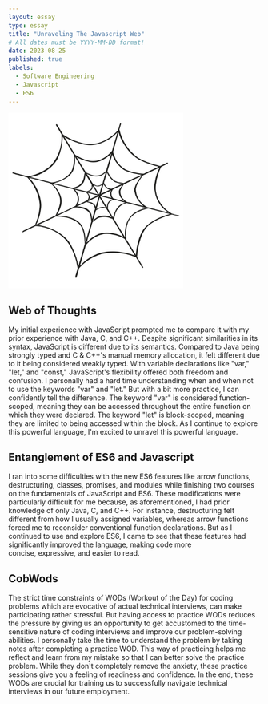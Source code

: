 ```yaml
---
layout: essay
type: essay
title: "Unraveling The Javascript Web"
# All dates must be YYYY-MM-DD format!
date: 2023-08-25
published: true
labels:
  - Software Engineering
  - Javascript
  - ES6
---
```


<img width="350px" class="rounded float-start pe-4" src="../img/hand-drawn-spider-web-on-transparent-background-free-png.webp">

## Web of Thoughts
My initial experience with JavaScript prompted me to compare it with my prior experience with Java, C, and C++. Despite significant similarities in its syntax, JavaScript is different due to its semantics. Compared to Java being strongly typed and C & C++'s manual memory allocation, it felt different due to it being considered weakly typed. With variable declarations like "var," "let," and "const," JavaScript's flexibility offered both freedom and confusion. I personally had a hard time understanding when and when not to use the keywords "var" and "let." But with a bit more practice, I can confidently tell the difference. The keyword "var" is considered function-scoped, meaning they can be accessed throughout the entire function on which they were declared. The keyword "let" is block-scoped, meaning they are limited to being accessed within the block. As I continue to explore this powerful language, I'm excited to unravel this powerful language.

## Entanglement of ES6 and Javascript
I ran into some difficulties with the new ES6 features like arrow functions, destructuring, classes, promises, and modules while finishing two courses on the fundamentals of JavaScript and ES6. These modifications were particularly difficult for me because, 
as aforementioned, I had prior knowledge of only Java, C, and C++. For instance, destructuring felt different from how I usually assigned variables, whereas arrow functions forced me to reconsider conventional function declarations. But as I continued to use and explore ES6, I came to see that these features had significantly improved the language, making code more concise, expressive, and easier to read.

## CobWods
The strict time constraints of WODs (Workout of the Day) for coding problems which are evocative of actual technical interviews, can make participating rather stressful. But having access to practice WODs reduces the pressure by giving us an opportunity to get accustomed to the time-sensitive nature of coding interviews and improve our problem-solving abilities. I personally take the time to understand the problem by taking notes after completing a practice WOD. This way of practicing helps me reflect and learn from my mistake so that I can better solve the practice problem. While they don't completely remove the anxiety, these practice sessions give you a feeling of readiness and confidence. In the end, these WODs are crucial for training us to successfully navigate technical interviews in our future employment.
